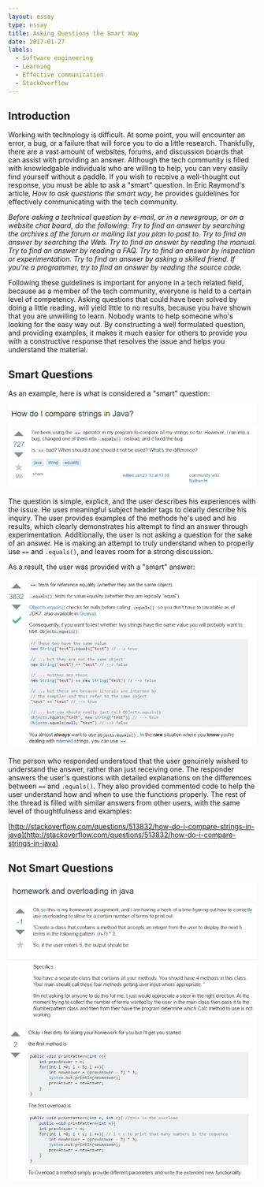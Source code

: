 ```yaml
---
layout: essay
type: essay
title: Asking Questions the Smart Way
date: 2017-01-27
labels:
  - Software engineering
  - Learning
  - Effective communication
  - StackOverflow
---
```


## Introduction ##
Working with technology is difficult.  At some point, you will encounter an error, a bug, or a failure that will force you to do a little research.  Thankfully, there are a vast amount of websites, forums, and discussion boards that can assist with providing an answer.  Although the tech community is filled with knowledgable individuals who are willing to help, you can very easily find yourself without a paddle.  If you wish to receive a well-thought out response, you must be able to ask a "smart" question.  In Eric Raymond's article, *How to ask questions the smart way*, he provides guidelines for effectively communicating with the tech community.

*Before asking a technical question by e-mail, or in a newsgroup, or on a website chat board, do the following: Try to find an answer by searching the archives of the forum or mailing list you plan to post to. Try to find an answer by searching the Web. Try to find an answer by reading the manual. Try to find an answer by reading a FAQ. Try to find an answer by inspection or experimentation. Try to find an answer by asking a skilled friend. If you’re a programmer, try to find an answer by reading the source code.*

Following these guidelines is important for anyone in a tech related field, because as a member of the tech community, everyone is held to a certain level of competency.  Asking questions that could have been solved by doing a little reading, will yield little to no results, because you have shown that you are unwilling to learn.  Nobody wants to help someone who's looking for the easy way out.  By constructing a well formulated question, and providing examples, it makes it much easier for others to provide you with a constructive response that resolves the issue and helps you understand the material.

## Smart Questions ##
As an example, here is what is considered a "smart" question:

<img class="ui centered huge image" src="/images/smartquestion.png">

The question is simple, explicit, and the user describes his experiences with the issue.  He uses meaningful subject header tags to clearly describe his inquiry.  The user provides examples of the methods he's used and his results, which clearly demonstrates his attempt to find an answer through experimentation.  Additionally, the user is not asking a question for the sake of an answer.  He is making an attempt to truly understand when to properly use `==` and `.equals()`, and leaves room for a strong discussion.

As a result, the user was provided with a "smart" answer:

<img class="ui centered huge image" src="/images/smartanswer.png">

The person who responded understood that the user genuinely wished to understand the answer, rather than just receiving one.  The responder answers the user's questions with detailed explanations on the differences between `==` and `.equals()`.  They also provided commented code to help the user understand how and when to use the functions properly.  The rest of the thread is filled with similar answers from other users, with the same level of thoughtfulness and examples:

[http://stackoverflow.com/questions/513832/how-do-i-compare-strings-in-java](http://stackoverflow.com/questions/513832/how-do-i-compare-strings-in-java)

## Not Smart Questions ##

<img class="ui centered huge image" src="/images/notsmartquestion.png">

<img class="ui centered huge image" src="/images/notsmartanswer.png">
